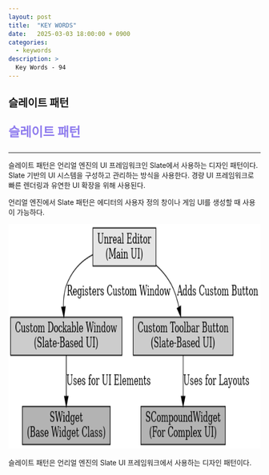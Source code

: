 ```yaml
---
layout: post
title:  "KEY WORDS"
date:   2025-03-03 18:00:00 + 0900
categories:
  - keywords
description: >
  Key Words - 94
---
```

## 슬레이트 패턴

<p style = "color:#8f7cee; font-size:25px; font-weight:bold">
슬레이트 패턴
</p>

---

슬레이트 패턴은 언리얼 엔진의 UI 프레임워크인 Slate에서 사용하는 디자인 패턴이다. Slate 기반의 UI 시스템을 구성하고 관리하는 방식을 사용한다. 경량 UI 프레임워크로 빠른 렌더링과 유연한 UI 확장을 위해 사용된다.

언리얼 엔진에서 Slate 패턴은 에디터의 사용자 정의 창이나 게임 UI를 생성할 때 사용이 가능하다.

<img src = "../../assets/img/keywords/IMG_k95_1.png" width = "1800" height = "450">

<br/>

슬레이트 패턴은 언리얼 엔진의 Slate UI 프레임워크에서 사용하는 디자인 패턴이다.